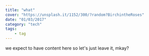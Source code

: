 ```yaml
---
title: "what"
cover: "https://unsplash.it/1152/300/?random?BirchintheRoses"
date: "01/03/2017"
category: "tech"
tags:
    - tag
---
```


we expect to have content here so let's just leave it, mkay?

